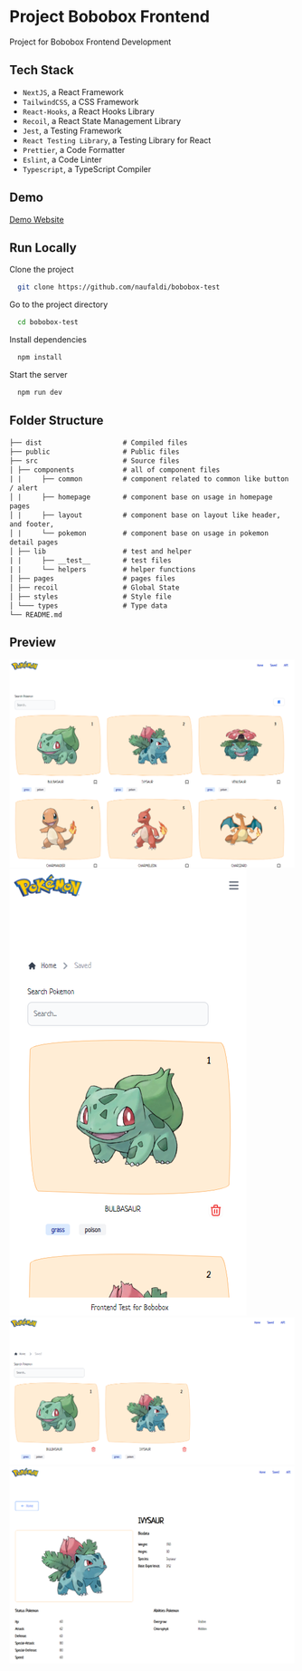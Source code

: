 # Project Bobobox Frontend

Project for Bobobox Frontend Development

## Tech Stack

- `NextJS`, a React Framework
- `TailwindCSS`, a CSS Framework
- `React-Hooks`, a React Hooks Library
- `Recoil`, a React State Management Library
- `Jest`, a Testing Framework
- `React Testing Library`, a Testing Library for React
- `Prettier`, a Code Formatter
- `Eslint`, a Code Linter
- `Typescript`, a TypeScript Compiler

## Demo

[Demo Website](https://pokemon-bobobox.vercel.app/)

## Run Locally

Clone the project

```bash
  git clone https://github.com/naufaldi/bobobox-test
```

Go to the project directory

```bash
  cd bobobox-test
```

Install dependencies

```bash
  npm install
```

Start the server

```bash
  npm run dev
```

## Folder Structure

```
├── dist                    # Compiled files
├── public                  # Public files
├── src                     # Source files
│ ├── components            # all of component files
| |     ├── common          # component related to common like button / alert
│ |     ├── homepage        # component base on usage in homepage pages
│ |     ├── layout          # component base on layout like header, and footer,
│ |     └── pokemon         # component base on usage in pokemon detail pages
│ ├── lib                   # test and helper
| |     ├── __test__        # test files
| |     └── helpers         # helper functions
│ ├── pages                 # pages files
│ ├── recoil                # Global State
│ ├── styles                # Style file
│ └─── types                # Type data
└── README.md
```

## Preview

![Dekstop](/screenshot/dekstop.png)
![Mobile](/screenshot/mobile.png)
![Saved Bookmark](/screenshot/dekstop-bookmark.png)
![Detail Pokemon](/screenshot/dekstop-detail.png)
